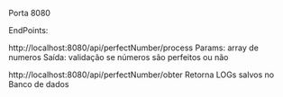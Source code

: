 Porta 8080

EndPoints:

http://localhost:8080/api/perfectNumber/process
Params: array de numeros
Saída: validação se números são perfeitos ou não


http://localhost:8080/api/perfectNumber/obter
Retorna LOGs salvos no Banco de dados

